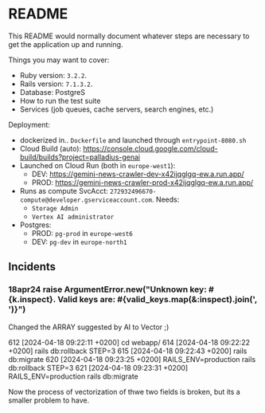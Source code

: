 # README

This README would normally document whatever steps are necessary to get the
application up and running.

Things you may want to cover:

* Ruby version: `3.2.2`.
* Rails version: `7.1.3.2`.
* Database: PostgreS
* How to run the test suite
* Services (job queues, cache servers, search engines, etc.)

Deployment:

* dockerized in.. `Dockerfile` and launched through `entrypoint-8080.sh`
* Cloud Build (auto): https://console.cloud.google.com/cloud-build/builds?project=palladius-genai
* Launched on Cloud Run (both in `europe-west1`):
    * DEV: https://gemini-news-crawler-dev-x42ijqglgq-ew.a.run.app/
    * PROD: https://gemini-news-crawler-prod-x42ijqglgq-ew.a.run.app/
* Runs as compute SvcAcct: `272932496670-compute@developer.gserviceaccount.com`. Needs:
    * `Storage Admin`
    * `Vertex AI administrator`
* Postgres:
    * PROD: `pg-prod` in `europe-west6`
    * DEV:  `pg-dev` in `europe-north1`

## Incidents

### 18apr24 raise ArgumentError.new("Unknown key: #{k.inspect}. Valid keys are: #{valid_keys.map(&:inspect).join(', ')}")

Changed the ARRAY suggested by AI to Vector ;)

  612  [2024-04-18 09:22:11 +0200] cd webapp/
  614  [2024-04-18 09:22:22 +0200] rails db:rollback STEP=3
  615  [2024-04-18 09:22:43 +0200] rails db:migrate
  620  [2024-04-18 09:23:25 +0200] RAILS_ENV=production rails db:rollback STEP=3
  621  [2024-04-18 09:23:31 +0200] RAILS_ENV=production rails db:migrate

Now the process of vectorization of thwe two fields is broken, but its a smaller problem to have.
